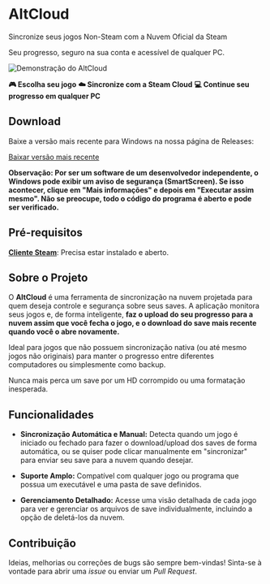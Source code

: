 # AltCloud

Sincronize seus jogos Non-Steam com a Nuvem Oficial da Steam

Seu progresso, seguro na sua conta e acessível de qualquer PC.

![Demonstração do AltCloud](https://i.imgur.com/QWNBzKB.png)

**🎮 Escolha seu jogo**
**☁️ Sincronize com a Steam Cloud**
**💻 Continue seu progresso em qualquer PC**

## Download

Baixe a versão mais recente para Windows na nossa página de Releases:

[Baixar versão mais recente](https://github.com/nakomaNS/AltCloud/releases/download/1.1/AltCloud.exe)

**Observação: Por ser um software de um desenvolvedor independente, o Windows pode exibir um aviso de segurança (SmartScreen). Se isso acontecer, clique em "Mais informações" e depois em "Executar assim mesmo". 
Não se preocupe, todo o código do programa é aberto e pode ser verificado.**

## Pré-requisitos

**[Cliente Steam](https://store.steampowered.com/about/)**: Precisa estar instalado e aberto.

## Sobre o Projeto

O **AltCloud** é uma ferramenta de sincronização na nuvem projetada para quem deseja controle e segurança sobre seus saves. A aplicação monitora seus jogos e, de forma inteligente, **faz o upload do seu progresso para a nuvem assim que você fecha o jogo, e o download do save mais recente quando você o abre novamente.**

Ideal para jogos que não possuem sincronização nativa (ou até mesmo jogos não originais) para manter o progresso entre diferentes computadores ou simplesmente como backup.

Nunca mais perca um save por um HD corrompido ou uma formatação inesperada.

## Funcionalidades

* **Sincronização Automática e Manual:** Detecta quando um jogo é iniciado ou fechado para fazer o download/upload dos saves de forma automática, ou se quiser pode clicar manualmente em "sincronizar" para enviar seu save para a nuvem quando desejar.

* **Suporte Amplo:** Compatível com qualquer jogo ou programa que possua um executável e uma pasta de save definidos.

* **Gerenciamento Detalhado:** Acesse uma visão detalhada de cada jogo para ver e gerenciar os arquivos de save individualmente, incluindo a opção de deletá-los da nuvem.

## Contribuição

Ideias, melhorias ou correções de bugs são sempre bem-vindas! Sinta-se à vontade para abrir uma *issue* ou enviar um *Pull Request*.



